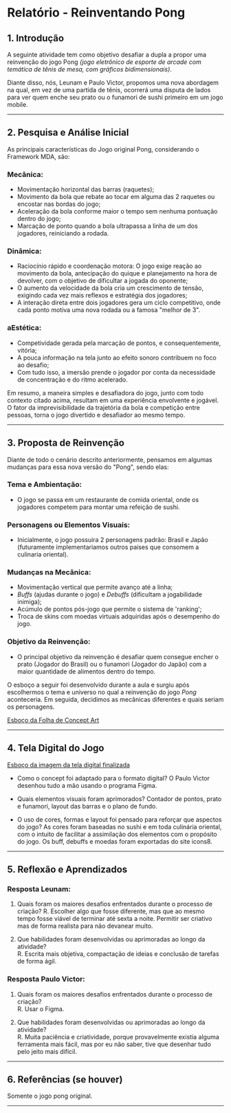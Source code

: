 # Relatório - Reinventando Pong

## 1. Introdução  
A seguinte atividade tem como objetivo desafiar a dupla a propor uma reinvenção do jogo Pong _(jogo eletrônico de esporte de arcade com temática de tênis de mesa, com gráficos bidimensionais)_. 

Diante disso, nós, Leunam e Paulo Victor, propomos uma nova abordagem na qual, em vez de uma partida de tênis, ocorrerá uma disputa de lados para ver quem enche seu prato ou o funamori de sushi primeiro em um jogo mobile.
 
---

## 2. Pesquisa e Análise Inicial  
As principais características do Jogo original Pong, considerando o Framework MDA, são:

### Mecânica: 
- Movimentação horizontal das barras (raquetes);
- Movimento da bola que rebate ao tocar em alguma das 2 raquetes ou encostar nas bordas do jogo;
- Aceleração da bola conforme maior o tempo sem nenhuma pontuação dentro do jogo;
- Marcação de ponto quando a bola ultrapassa a linha de um dos jogadores, reiniciando a rodada.

### Dinâmica: 
- Raciocínio rápido e coordenação motora: O jogo exige reação ao movimento da bola, antecipação do quique e planejamento na hora de devolver, com o objetivo de dificultar a jogada do oponente;
- O aumento da velocidade da bola cria um crescimento de tensão, exigindo cada vez mais reflexos e estratégia dos jogadores;
- A interação direta entre dois jogadores gera um ciclo competitivo, onde cada ponto motiva uma nova rodada ou a famosa "melhor de 3".

### aEstética: 
- Competividade gerada pela marcação de pontos, e consequentemente, vitória;
- A pouca informação na tela junto ao efeito sonoro contribuem no foco ao desafio;
- Com tudo isso, a imersão prende o jogador por conta da necessidade de concentração e do ritmo acelerado.

Em resumo, a maneira simples e desafiadora do jogo, junto com todo contexto citado acima, resultam em uma experiência envolvente e jogável. O fator da imprevisibilidade da trajetória da bola e competição entre pessoas, torna o jogo divertido e desafiador ao mesmo tempo.

---

## 3. Proposta de Reinvenção  
Diante de todo o cenário descrito anteriormente, pensamos em algumas mudanças para essa nova versão do "Pong", sendo elas:

### Tema e Ambientação: 
- O jogo se passa em um restaurante de comida oriental, onde os jogadores competem para montar uma refeição de sushi.

### Personagens ou Elementos Visuais:
- Inicialmente, o jogo possuira 2 personagens padrão: Brasil e Japão (futuramente implementariamos outros paises que consomem a culinaria oriental).

### Mudanças na Mecânica: 
- Movimentação vertical que permite avanço até a linha;
- *Buffs* (ajudas durante o jogo) e *Debuffs* (dificultam a jogabilidade inimiga);
- Acúmulo de pontos pós-jogo que permite o sistema de 'ranking';
- Troca de skins com moedas virtuais adquiridas após o desempenho do jogo.

### Objetivo da Reinvenção:
- O principal objetivo da reinvenção é desafiar quem consegue encher o prato (Jogador do Brasil) ou o funamori (Jogador do Japão) com a maior quantidade de alimentos dentro do tempo.

O esboço a seguir foi desenvolvido durante a aula e surgiu após escolhermos o tema e universo no qual a reinvenção do jogo *Pong* aconteceria. Em seguida, decidimos as mecânicas diferentes e quais seriam os personagens.

[Esboço da Folha de Concept Art](https://github.com/leeunam/Semana_02/blob/main/Atividade%20de%20UX%20Reinventando%20Pong/assets/esboco.jpg)

---

## 4. Tela Digital do Jogo  
[Esboço da imagem da tela digital finalizada](https://github.com/leeunam/Semana_02/blob/main/Atividade%20de%20UX%20Reinventando%20Pong/assets/Esbo%C3%A7o%20da%20imagem%20da%20tela%20digital%20finalizada.png)

- Como o concept foi adaptado para o formato digital?
O Paulo Victor desenhou tudo a mão usando o programa Figma.

- Quais elementos visuais foram aprimorados?
Contador de pontos, prato e funamori, layout das barras e o plano de fundo.  

- O uso de cores, formas e layout foi pensado para reforçar que aspectos do jogo?
As cores foram baseadas no sushi e em toda culinária oriental, com o intuito de facilitar a assimilação dos elementos com o propósito do jogo. Os buff, debuffs e moedas foram exportadas do site icons8.

---

## 5. Reflexão e Aprendizados   

### Resposta Leunam:
1. Quais foram os maiores desafios enfrentados durante o processo de criação?
R. Escolher algo que fosse diferente, mas que ao mesmo tempo fosse viável de terminar até sexta a noite. Permitir ser criativo mas de forma realista para não devanear muito.

2. Que habilidades foram desenvolvidas ou aprimoradas ao longo da atividade?  
R. Escrita mais objetiva, compactação de ideias e conclusão de tarefas de forma ágil.

### Resposta Paulo Victor:
1. Quais foram os maiores desafios enfrentados durante o processo de criação? <br>
R. Usar o Figma.

2. Que habilidades foram desenvolvidas ou aprimoradas ao longo da atividade?  
R. Muita paciência e criatividade, porque provavelmente existia alguma ferramenta mais fácil, mas por eu não saber, tive que desenhar tudo pelo jeito mais difícil.

---

## 6. Referências (se houver)  
Somente o jogo pong original.

---
